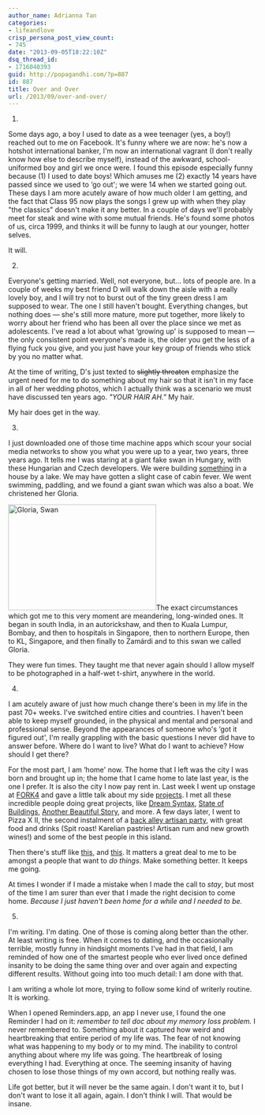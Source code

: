 ```yaml
---
author_name: Adrianna Tan
categories:
- lifeandlove
crisp_persona_post_view_count:
- 745
date: "2013-09-05T18:22:10Z"
dsq_thread_id:
- 1716040393
guid: http://popagandhi.com/?p=887
id: 887
title: Over and Over
url: /2013/09/over-and-over/
---
```


1.

Some days ago, a boy I used to date as a wee teenager (yes, a boy!) reached out to me on Facebook. It's funny where we are now: he's now a hotshot international banker, I'm now an international vagrant (I don't really know how else to describe myself), instead of the awkward, school-uniformed boy and girl we once were. I found this episode especially funny because (1) I used to date boys! Which amuses me (2) exactly 14 years have passed since we used to &#8216;go out'; we were 14 when we started going out. These days I am more acutely aware of how much older I am getting, and the fact that Class 95 now plays the songs I grew up with when they play "the classics" doesn't make it any better. In a couple of days we'll probably meet for steak and wine with some mutual friends. He's found some photos of us, circa 1999, and thinks it will be funny to laugh at our younger, hotter selves.

It will.

2.

Everyone's getting married. Well, not everyone, but&#8230; lots of people are. In a couple of weeks my best friend D will walk down the aisle with a really lovely boy, and I will try not to burst out of the tiny green dress I am supposed to wear. The one I still haven't bought. Everything changes, but nothing does — she's still more mature, more put together, more likely to worry about her friend who has been all over the place since we met as adolescents. I've read a lot about what &#8216;growing up' is supposed to mean — the only consistent point everyone's made is, the older you get the less of a flying fuck you give, and you just have your key group of friends who stick by you no matter what.

At the time of writing, D's just texted to <s>slightly threaten</s> emphasize the urgent need for me to do something about my hair so that it isn't in my face in all of her wedding photos, which I actually think was a scenario we must have discussed ten years ago. _"YOUR HAIR AH."_ My hair.

My hair does get in the way.

3.

I just downloaded one of those time machine apps which scour your social media networks to show you what you were up to a year, two years, three years ago. It tells me I was staring at a giant fake swan in Hungary, with these Hungarian and Czech developers. We were building [something](http://photogotchi.com/) in a house by a lake. We may have gotten a slight case of cabin fever. We went swimming, paddling, and we found a giant swan which was also a boat. We christened her Gloria.

 <img src="http://res.cloudinary.com/dmchbvarm/image/upload/h_214,w_300/v1456562771/balaton_swan_ahb0xd.png" alt="Gloria, Swan" width="300" height="214" class="alignright size-medium wp-image-898" />The exact circumstances which got me to this very moment are meandering, long-winded ones. It began in south India, in an autorickshaw, and then to Kuala Lumpur, Bombay, and then to hospitals in Singapore, then to northern Europe, then to KL, Singapore, and then finally to Zamárdi and to this swan we called Gloria.

They were fun times. They taught me that never again should I allow myself to be photographed in a half-wet t-shirt, anywhere in the world.

4.

I am acutely aware of just how much change there's been in my life in the past 70+ weeks. I've switched entire cities and countries. I haven't been able to keep myself grounded, in the physical and mental and personal and professional sense. Beyond the appearances of someone who's &#8216;got it figured out', I'm really grappling with the basic questions I never did have to answer before. Where do I want to live? What do I want to achieve? How should I get there?

For the most part, I am &#8216;home' now. The home that I left was the city I was born and brought up in; the home that I came home to late last year, is the one I prefer. It is also the city I now pay rent in. Last week I went up onstage at [FORK4](https://fork.eventbrite.com/) and gave a little talk about my side [projects](http://wethecitizens.sg/). I met all these incredible people doing great projects, like [Dream Syntax](http://dreamsyntax.bigcartel.com/about-the-book), [State of Buildings](http://stateofbuildings.sg/#!/map), [Another Beautiful Story](http://vimeo.com/anotherbeautifulstory), and more. A few days later, I went to Pizza X II, the second instalment of a [back alley artisan party](http://pizzaxfeast-eorg.eventbrite.sg/), with great food and drinks (Spit roast! Karelian pastries! Artisan rum and new growth wines!) and some of the best people in this island.

Then there's stuff like [this](http://thehawkersessions-es2.eventbrite.com/), and [this](http://happinessserved.sg/web/prelaunch.html). It matters a great deal to me to be amongst a people that want to _do things_. Make something better. It keeps me going.

At times I wonder if I made a mistake when I made the call to _stay_, but most of the time I am surer than ever that I made the right decision to come home. _Because I just haven't been home for a while and I needed to be._

5.

I'm writing. I'm dating. One of those is coming along better than the other. At least writing is free. When it comes to dating, and the occasionally terrible, mostly funny in hindsight moments I've had in that field, I am reminded of how one of the smartest people who ever lived once defined insanity to be doing the same thing over and over again and expecting different results. Without going into too much detail: I am done with that.

I am writing a whole lot more, trying to follow some kind of writerly routine. It is working.

When I opened Reminders.app, an app I never use, I found the one Reminder I had on it: _remember to tell doc about my memory loss problem._ I never remembered to. Something about it captured how weird and heartbreaking that entire period of my life was. The fear of not knowing what was happening to my body or to my mind. The inability to control anything about where my life was going. The heartbreak of losing everything I had. Everything at once. The seeming insanity of having chosen to lose those things of my own accord, but nothing really was.

Life got better, but it will never be the same again. I don't want it to, but I don't want to lose it all again, again. I don't think I will. That would be insane.
